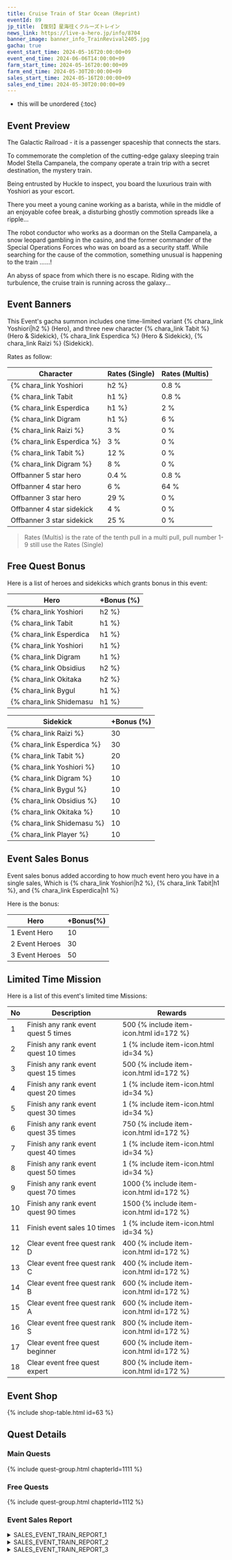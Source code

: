 ```yaml
---
title: Cruise Train of Star Ocean (Reprint)
eventId: 89
jp_title: 【復刻】星海往くクルーズトレイン
news_link: https://live-a-hero.jp/info/8704
banner_image: banner_info_TrainRevival2405.jpg
gacha: true
event_start_time: 2024-05-16T20:00:00+09
event_end_time: 2024-06-06T14:00:00+09
farm_start_time: 2024-05-16T20:00:00+09
farm_end_time: 2024-05-30T20:00:00+09
sales_start_time: 2024-05-16T20:00:00+09
sales_end_time: 2024-05-30T20:00:00+09
---
```


* this will be unordered
{:toc}

## Event Preview
The Galactic Railroad - it is a passenger spaceship that connects the stars.

To commemorate the completion of the cutting-edge galaxy sleeping train Model Stella Campanela,
the company operate a train trip with a secret destination, the mystery train.

Being entrusted by Huckle to inspect,
you board the luxurious train with Yoshiori as your escort.


There you meet a young canine working as a barista,
while in the middle of an enjoyable cofee break,
a disturbing ghostly commotion spreads like a ripple...

The robot conductor who works as a doorman on the Stella Campanela,
a snow leopard gambling in the casino, and
the former commander of the Special Operations Forces who was on board as a security staff.
While searching for the cause of the commotion, something unusual is happening to the train ......!

An abyss of space from which there is no escape.
Riding with the turbulence, the cruise train is running across the galaxy...

## Event Banners

This Event's gacha summon includes one time-limited variant {% chara_link Yoshiori|h2 %} (Hero),
and three new character {% chara_link Tabit %} (Hero & Sidekick), {% chara_link Esperdica %} (Hero & Sidekick),
{% chara_link Raizi %} (Sidekick).

Rates as follow:

| Character                                                | Rates (Single) | Rates (Multis) |
|----------------------------------------------------------|----------------|----------------|
| {% chara_link Yoshiori|h2 %}                               | 0.8 %            | 1.6 %            |
| {% chara_link Tabit|h1 %}                              | 0.8 %            | 1.6 %            |
| {% chara_link Esperdica|h1 %}                             | 2 %              | 32 %             |
| {% chara_link Digram|h1 %}                             | 6 %              | 32 %             |
| {% chara_link Raizi %}                                 | 3 %              | 0 %             |
| {% chara_link Esperdica %}                                 | 3 %              | 0 %             |
| {% chara_link Tabit %}                                 | 12 %              | 0 %             |
| {% chara_link Digram %}                                 | 8 %              | 0 %             |
| Offbanner 5 star hero                                    | 0.4 %            | 0.8 %            |
| Offbanner 4 star hero                                    | 6 %              | 64 %             |
| Offbanner 3 star hero                                    | 29 %             | 0 %              |
| Offbanner 4 star sidekick                                | 4 %              | 0 %              |
| Offbanner 3 star sidekick                                | 25 %             | 0 %              |

>Rates (Multis) is the rate of the tenth pull in a multi pull, pull number 1-9 still use the Rates (Single)

## Free Quest Bonus

Here is a list of heroes and sidekicks which grants bonus in this event:

| Hero | +Bonus (%)|
|------------|--------------|
| {% chara_link Yoshiori|h2 %} | 40 |
| {% chara_link Tabit|h1 %}  | 40 |
| {% chara_link Esperdica|h1 %}  | 30 |
| {% chara_link Yoshiori|h1 %} | 10 |
| {% chara_link Digram|h1 %}  | 10 |
| {% chara_link Obsidius|h2 %} | 20 | 
| {% chara_link Okitaka|h2 %} | 20 | 
| {% chara_link Bygul|h1 %} | 10 | 
| {% chara_link Shidemasu|h1 %} | 10 | 


| Sidekick | +Bonus (%) |
|-------------|---------------|
| {% chara_link Raizi %} | 30 |
| {% chara_link Esperdica %} | 30 |
| {% chara_link Tabit %}  | 20 | 
| {% chara_link Yoshiori %}  | 10 | 
| {% chara_link Digram %}  | 10 | 
| {% chara_link Bygul %}  | 10 | 
| {% chara_link Obsidius %}  | 10 | 
| {% chara_link Okitaka %}  | 10 | 
| {% chara_link Shidemasu %}  | 10 |
| {% chara_link Player %} | 10 | 

## Event Sales Bonus

Event sales bonus added according to how much event hero you have in a single sales, Which is
{% chara_link Yoshiori|h2 %}, {% chara_link Tabit|h1 %}, and {% chara_link Esperdica|h1 %}

Here is the bonus:

| Hero   | +Bonus(%) |
|--------|-----------|
| 1 Event Hero   |     10    |
| 2 Event Heroes |     30    |
| 3 Event Heroes |     50    |

## Limited Time Mission

Here is a list of this event's limited time Missions:

| No  | Description      | Rewards      |
|----|-----------------------------------------------------------|----------------|
| 1  | Finish any rank event quest 5 times | 500 {% include item-icon.html id=172 %}    |
| 2  | Finish any rank event quest 10 times | 1 {% include item-icon.html id=34 %}    |
| 3  | Finish any rank event quest 15 times | 500 {% include item-icon.html id=172 %} |
| 4  | Finish any rank event quest 20 times | 1 {% include item-icon.html id=34 %}    |
| 5  | Finish any rank event quest 30 times | 1 {% include item-icon.html id=34 %}    |
| 6  | Finish any rank event quest 35 times | 750 {% include item-icon.html id=172 %}    |
| 7  | Finish any rank event quest 40 times | 1 {% include item-icon.html id=34 %}    |
| 8  | Finish any rank event quest 50 times | 1 {% include item-icon.html id=34 %}    |
| 9  | Finish any rank event quest 70 times | 1000 {% include item-icon.html id=172 %}    |
| 10  | Finish any rank event quest 90 times | 1500 {% include item-icon.html id=172 %}    |
| 11  | Finish event sales 10 times | 1 {% include item-icon.html id=34 %}    |
| 12 | Clear event free quest rank D  | 400 {% include item-icon.html id=172 %}    |
| 13 | Clear event free quest rank C  | 400 {% include item-icon.html id=172 %}    |
| 14 | Clear event free quest rank B  | 600 {% include item-icon.html id=172 %}    |
| 15 | Clear event free quest rank A  | 600 {% include item-icon.html id=172 %}    |
| 16 | Clear event free quest rank S  | 800 {% include item-icon.html id=172 %}    |
| 17 | Clear event free quest beginner  | 600 {% include item-icon.html id=172 %}    |
| 18 | Clear event free quest expert  | 800 {% include item-icon.html id=172 %}    |

## Event Shop

{% include shop-table.html id=63 %}

## Quest Details

### Main Quests

{% include quest-group.html chapterId=1111 %}

### Free Quests

{% include quest-group.html chapterId=1112 %}

### Event Sales Report

<details><summary>SALES_EVENT_TRAIN_REPORT_1</summary>
<p>警備依頼の合間、ひと時の休暇を過ごすべく<br>クルーズトレインを散策する<code>character0</code>。<br><br>ショッピングエリアに差し掛かった時、<br><code>character0</code>はベンチで独り泣く子供と出会う。<br>泣きじゃくる子供からなんとか事情を聞くと、<br>どうやら親とはぐれ、お腹を空かせていたらしい。<br><br>近くのスタッフに事情を説明し、任せようとするも<br>子供は<code>character0</code>に懐き、<br>全く離れようとしない。<br><br>こうして親が見つかるまでのひととき、<br><code>character0</code>と二人、散策することとなった。<br>フードコートでスイーツを堪能したり、<br>夢中になってゲームコーナーで遊んだり。<br><br>いつしか泣いていたことさえ忘れ、<br>笑いあう子供と<code>character0</code>。<br><br>やがて迎えに来た両親に感謝されながら、<br>こんな休暇も悪くはない、と<br><code>character0</code>はひとり微笑んだ。<br>
</p></details>

<details><summary>SALES_EVENT_TRAIN_REPORT_2</summary>
<p>クルーズトレインで撮影の仕事をこなす<br><code>character0</code>と<code>character1</code>。<br><br>今回はグルメ番組のレポーター出演というもの。<br>トークで場を盛り上げる二人の前に、<br>豪華クルーズの名に恥じない料理が運ばれてくる。<br><br>料理の美しさに目を輝かせる<code>character0</code>、<br>仕事で食べ放題と目を輝かせる<code>character1</code>。<br>二人は同時に料理を口に運んだ。<br><br>口に運んだ料理を一口一口じっくりと味わい、<br>事細かにレポートする<code>character0</code>。<br>運ばれた料理を一瞬で完食、<br>予定にない全料理制覇を達成し<br>美味しいを連呼する<code>character1</code>。<br><br>対照的な二人のレポートは大いに盛り上がり、<br>番組は開始以来最高の視聴数となった。<br><br>それからしばらく、二人の事務所には<br>多くのグルメレポート依頼が舞い込んだという。
</p></details>

<details><summary>SALES_EVENT_TRAIN_REPORT_3</summary>
<p>ディナーショーのステージ警護を依頼された<br><code>character0</code>、<code>character1</code>、<br><code>character2</code>、そして<code>character3</code>。<br><br>バンドの演奏で盛り上がるステージ。<br>そこに突如として酔ったヴィランが乱入してきた。<br><br>すぐステージに上がり、バンドの曲に合わせながら<br>踊るように闘う<code>character0</code>と<br><code>character1</code>。<br>フロアを回り、驚く客にサービスドリンクをサーブし、<br>場を落ち着かせる<code>character2</code>と<br><code>character3</code>。<br><br>４人の連携ですぐに騒動は収まり、<br>ショーは大成功だったと、大いに感謝された。<br><br>後日、騒動をショーの一環と勘違いした客により<br>撮影された動画がアップされる。<br><br>踊るヒーローバトルは大いに話題となり、<br>次は警備ではなく出演を、と依頼されるのだった。<br>
</p></details>
